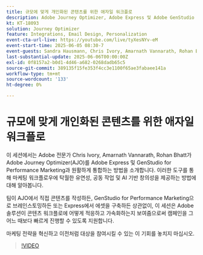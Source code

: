 ```yaml
---
title: 규모에 맞게 개인화된 콘텐츠를 위한 애자일 워크플로
description: Adobe Journey Optimizer, Adobe Express 및 Adobe GenStudio for Performance Marketing을 사용하여 만들고, 공동 작업하고, 활성화합니다.
kt: KT-18093
solution: Journey Optimizer
feature: Integrations, Email Design, Personalization
event-cta-url-live: https://youtube.com/live/tyXesNYv-eM
event-start-time: 2025-06-05 08:30-7
event-guests: Sandra Hausmann, Chris Ivory, Amarnath Vannarath, Rohan Bhatt
last-substantial-update: 2025-06-06T00:00:00Z
exl-id: 0f8157a2-b0d1-4d46-a682-0268dadb65c5
source-git-commit: 389135f15fe353f4cc3e1100f65ae3fabaee141a
workflow-type: tm+mt
source-wordcount: '133'
ht-degree: 0%

---
```



# 규모에 맞게 개인화된 콘텐츠를 위한 애자일 워크플로

이 세션에서는 Adobe 전문가 Chris Ivory, Amarnath Vannarath, Rohan Bhatt가 Adobe Journey Optimizer(AJO)를 Adobe Express 및 GenStudio for Performance Marketing과 원활하게 통합하는 방법을 소개합니다. 이러한 도구를 통해 마케팅 워크플로우에 탁월한 유연성, 공동 작업 및 AI 기반 창의성을 제공하는 방법에 대해 알아봅니다.

팀이 AJO에서 직접 콘텐츠를 작성하든, GenStudio for Performance Marketing으로 브레인스토밍하든 또는 Express에서 에셋을 구축하든 상관없이, 이 세션은 Adobe 솔루션이 콘텐츠 워크플로에 어떻게 적응하고 가속화하는지 보여줌으로써 캠페인을 그 어느 때보다 빠르게 진행할 수 있도록 지원합니다.

마케팅 전략을 혁신하고 이전처럼 대상을 참여시킬 수 있는 이 기회를 놓치지 마십시오.

>[!VIDEO](https://video.tv.adobe.com/v/3463407/?quality=12&learn=on)
